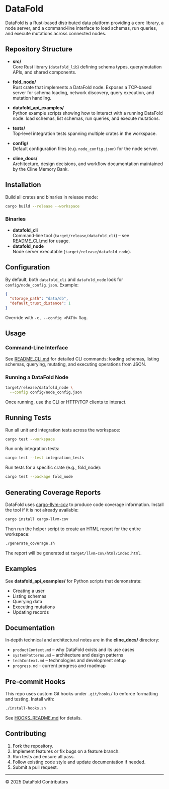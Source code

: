 # DataFold

DataFold is a Rust-based distributed data platform providing a core library, a node server, and a command‑line interface to load schemas, run queries, and execute mutations across connected nodes.

## Repository Structure

- **src/**  
  Core Rust library (`datafold_lib`) defining schema types, query/mutation APIs, and shared components.

- **fold_node/**  
  Rust crate that implements a DataFold node. Exposes a TCP‐based server for schema loading, network discovery, query execution, and mutation handling.

- **datafold_api_examples/**  
  Python example scripts showing how to interact with a running DataFold node: load schemas, list schemas, run queries, and execute mutations.

- **tests/**  
  Top‑level integration tests spanning multiple crates in the workspace.

- **config/**  
  Default configuration files (e.g. `node_config.json`) for the node server.

- **cline_docs/**  
  Architecture, design decisions, and workflow documentation maintained by the Cline Memory Bank.

## Installation

Build all crates and binaries in release mode:

```bash
cargo build --release --workspace
```

### Binaries

- **datafold_cli**  
  Command‑line tool (`target/release/datafold_cli`) – see [README_CLI.md](README_CLI.md) for usage.
- **datafold_node**  
  Node server executable (`target/release/datafold_node`).

## Configuration

By default, both `datafold_cli` and `datafold_node` look for `config/node_config.json`. Example:

```json
{
  "storage_path": "data/db",
  "default_trust_distance": 1
}
```

Override with `-c, --config <PATH>` flag.

## Usage

### Command‑Line Interface

See [README_CLI.md](README_CLI.md) for detailed CLI commands: loading schemas, listing schemas, querying, mutating, and executing operations from JSON.

### Running a DataFold Node

```bash
target/release/datafold_node \
  --config config/node_config.json
```

Once running, use the CLI or HTTP/TCP clients to interact.

## Running Tests

Run all unit and integration tests across the workspace:

```bash
cargo test --workspace
```

Run only integration tests:

```bash
cargo test --test integration_tests
```

Run tests for a specific crate (e.g., fold_node):

```bash
cargo test --package fold_node
```

## Generating Coverage Reports

DataFold uses [cargo-llvm-cov](https://github.com/taiki-e/cargo-llvm-cov) to produce code coverage information. Install the tool if it is not already available:

```bash
cargo install cargo-llvm-cov
```

Then run the helper script to create an HTML report for the entire workspace:

```bash
./generate_coverage.sh
```

The report will be generated at `target/llvm-cov/html/index.html`.

## Examples

See **datafold_api_examples/** for Python scripts that demonstrate:

- Creating a user
- Listing schemas
- Querying data
- Executing mutations
- Updating records

## Documentation

In‑depth technical and architectural notes are in the **cline_docs/** directory:

- `productContext.md` – why DataFold exists and its use cases  
- `systemPatterns.md` – architecture and design patterns  
- `techContext.md` – technologies and development setup  
- `progress.md` – current progress and roadmap  

## Pre‑commit Hooks

This repo uses custom Git hooks under `.git/hooks/` to enforce formatting and testing. Install with:

```bash
./install-hooks.sh
```

See [HOOKS_README.md](HOOKS_README.md) for details.

## Contributing

1. Fork the repository.  
2. Implement features or fix bugs on a feature branch.  
3. Run tests and ensure all pass.  
4. Follow existing code style and update documentation if needed.  
5. Submit a pull request.

---

&copy; 2025 DataFold Contributors
